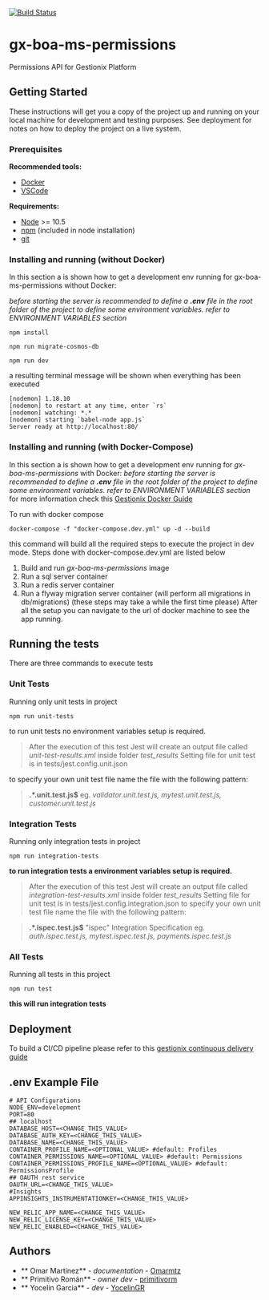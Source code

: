 [![Build Status](https://dev.azure.com/eleva-inc/gx-boa-ms-permissions/_apis/build/status/gx-boa-ms-permissions?branchName=develop)](https://dev.azure.com/eleva-inc/gx-boa-ms-permissions/_build/latest?definitionId=34&branchName=develop) 

# gx-boa-ms-permissions

Permissions API for Gestionix Platform

## Getting Started

These instructions will get you a copy of the project up and running on your local machine for development and testing purposes. See deployment for notes on how to deploy the project on a live system.

### Prerequisites

**Recommended  tools:**
 - [Docker](https://www.docker.com/)
 - [VSCode](https://code.visualstudio.com/)

**Requirements:**
 - [Node](https://nodejs.org/en/) >= 10.5
 - [npm](https://www.npmjs.com/) (included in node installation)
 - [git](https://git-scm.com/)

### Installing and running (without Docker)
In this section a is shown how to get a development env running for gx-boa-ms-permissions without Docker:

*before starting the server is recommended to define a ***.env*** file in the root folder of the project to define some environment variables. refer to ENVIRONMENT VARIABLES section*
```
npm install
```
```
npm run migrate-cosmos-db
```
```
npm run dev
```
a resulting terminal message will be shown when everything has been executed
```
[nodemon] 1.18.10
[nodemon] to restart at any time, enter `rs`
[nodemon] watching: *.*
[nodemon] starting `babel-node app.js`
Server ready at http://localhost:80/
```
### Installing and running (with Docker-Compose)

In this section a is shown how to get a development env running for *gx-boa-ms-permissions* with Docker:
*before starting the server is recommended to define a ***.env*** file in the root folder of the project to define some environment variables. refer to ENVIRONMENT VARIABLES section*
for more information check this [Gestionix Docker Guide](https://gestionix.atlassian.net/wiki/spaces/BOA/pages/692781500/Gestionix+Docker+Documentation+V+0.1)

To run with docker compose
```
docker-compose -f "docker-compose.dev.yml" up -d --build
```
this command will build all the required steps to execute the project in dev mode.
Steps done with docker-compose.dev.yml are listed below

 1. Build and run *gx-boa-ms-permissions* image
 2. Run a sql server container
 3. Run a redis server container
 4. Run a flyway migration server container (will perform all migrations in db/migrations)
(these steps may take a while the first time please)
After all the setup you can navigate to the url of docker machine to see the app running.

## Running the tests

There are three commands to execute tests
### Unit Tests
Running only unit tests in project
```
npm run unit-tests
```
to run unit tests no environment variables setup is required.
> After the execution of this test Jest will create an output file called *unit-test-results.xml* inside folder *test_results*
> Setting file for unit test is in tests/jest.config.unit.json

to specify your own unit test file name the file with the following pattern:

> **.*.unit.test.js$**
> eg. *validator.unit.test.js, mytest.unit.test.js, customer.unit.test.js*

### Integration Tests
Running only integration tests in project
```
npm run integration-tests
```
**to run integration tests a environment variables setup is required.**
> After the execution of this test Jest will create an output file called *integration-test-results.xml* inside folder *test_results*
> Setting file for unit test is in tests/jest.config.integration.json
to specify your own unit test file name the file with the following pattern:

> **.*.ispec.test.js$**
> "ispec" Integration Specification
> eg. *auth.ispec.test.js, mytest.ispec.test.js, payments.ispec.test.js*

### All Tests
Running all tests in this project
```
npm run test
```
**this will run integration tests**

## Deployment

To build a CI/CD pipeline please refer to this [gestionix continuous delivery guide](https://gestionix.atlassian.net/wiki/spaces/BOA/pages/705003589/Continuous+delivery)

## .env Example File
```
# API Configurations
NODE_ENV=development
PORT=80
## localhost
DATABASE_HOST=<CHANGE_THIS_VALUE>
DATABASE_AUTH_KEY=<CHANGE_THIS_VALUE>
DATABASE_NAME=<CHANGE_THIS_VALUE>
CONTAINER_PROFILE_NAME=<OPTIONAL_VALUE> #default: Profiles
CONTAINER_PERMISSIONS_NAME=<OPTIONAL_VALUE> #default: Permissions
CONTAINER_PERMISSIONS_PROFILE_NAME=<OPTIONAL_VALUE> #default: PermissionsProfile
## OAUTH rest service
OAUTH_URL=<CHANGE_THIS_VALUE>
#Insights
APPINSIGHTS_INSTRUMENTATIONKEY=<CHANGE_THIS_VALUE>

NEW_RELIC_APP_NAME=<CHANGE_THIS_VALUE>
NEW_RELIC_LICENSE_KEY=<CHANGE_THIS_VALUE>
NEW_RELIC_ENABLED=<CHANGE_THIS_VALUE>
```
## Authors

* ** Omar Martinez** - *documentation* - [Omarmtz](https://github.com/Omarmtz)
* ** Primitivo Román** - *owner dev* - [primitivorm](https://github.com/primitivorm)
* ** Yocelin Garcia** - *dev* - [YocelinGR](https://github.com/YocelinGR)
